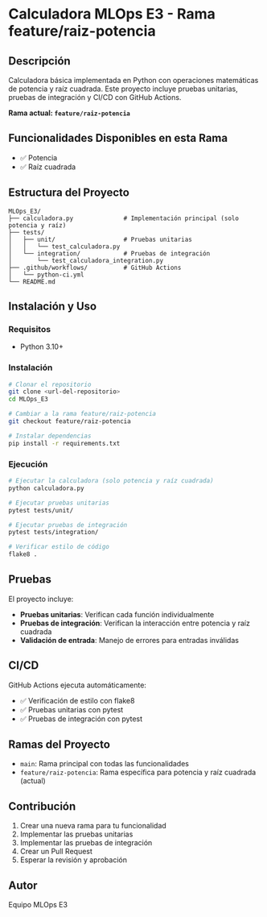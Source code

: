 # Calculadora MLOps E3 - Rama feature/raiz-potencia

## Descripción
Calculadora básica implementada en Python con operaciones matemáticas de potencia y raíz cuadrada. Este proyecto incluye pruebas unitarias, pruebas de integración y CI/CD con GitHub Actions.

**Rama actual: `feature/raiz-potencia`**

## Funcionalidades Disponibles en esta Rama
- ✅ Potencia
- ✅ Raíz cuadrada

## Estructura del Proyecto
```
MLOps_E3/
├── calculadora.py              # Implementación principal (solo potencia y raíz)
├── tests/
│   ├── unit/                   # Pruebas unitarias
│   │   └── test_calculadora.py
│   └── integration/            # Pruebas de integración
│       └── test_calculadora_integration.py
├── .github/workflows/          # GitHub Actions
│   └── python-ci.yml
└── README.md
```

## Instalación y Uso

### Requisitos
- Python 3.10+

### Instalación
```bash
# Clonar el repositorio
git clone <url-del-repositorio>
cd MLOps_E3

# Cambiar a la rama feature/raiz-potencia
git checkout feature/raiz-potencia

# Instalar dependencias
pip install -r requirements.txt
```

### Ejecución
```bash
# Ejecutar la calculadora (solo potencia y raíz cuadrada)
python calculadora.py

# Ejecutar pruebas unitarias
pytest tests/unit/

# Ejecutar pruebas de integración
pytest tests/integration/

# Verificar estilo de código
flake8 .
```

## Pruebas
El proyecto incluye:
- **Pruebas unitarias**: Verifican cada función individualmente
- **Pruebas de integración**: Verifican la interacción entre potencia y raíz cuadrada
- **Validación de entrada**: Manejo de errores para entradas inválidas

## CI/CD
GitHub Actions ejecuta automáticamente:
- ✅ Verificación de estilo con flake8
- ✅ Pruebas unitarias con pytest
- ✅ Pruebas de integración con pytest

## Ramas del Proyecto
- `main`: Rama principal con todas las funcionalidades
- `feature/raiz-potencia`: Rama específica para potencia y raíz cuadrada (actual)

## Contribución
1. Crear una nueva rama para tu funcionalidad
2. Implementar las pruebas unitarias
3. Implementar las pruebas de integración
4. Crear un Pull Request
5. Esperar la revisión y aprobación

## Autor
Equipo MLOps E3
